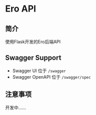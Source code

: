 # Ero API

## 简介

使用Flask开发的Ero后端API

## Swagger Support

- Swagger UI 位于 `/swagger`
- Swagger OpenAPI 位于 `/swagger/spec`

## 注意事项

开发中……
